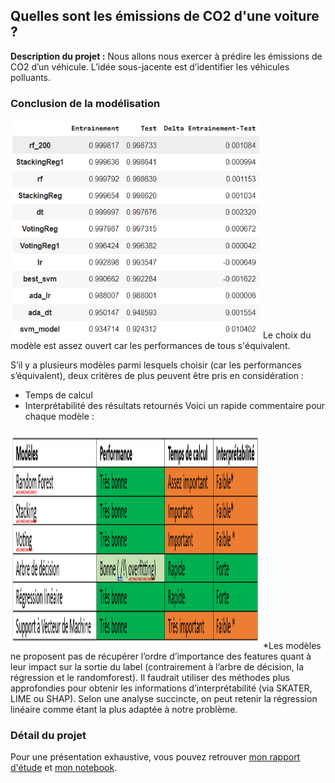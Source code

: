 ## Quelles sont les émissions de CO2 d'une voiture ?  

**Description du projet :** Nous allons nous exercer à prédire les émissions de CO2 d’un véhicule. L’idée sous-jacente est d’identifier les véhicules polluants. 

### Conclusion de la modélisation
<img src="images/tableau_modelisation_CO2.PNG" width="400" height="350"/>
Le choix du modèle est assez ouvert car les performances de tous s'équivalent.  

S’il y a plusieurs modèles parmi lesquels choisir (car les performances s’équivalent), deux critères de plus peuvent être pris en considération :
-	Temps de calcul
-	Interprétabilité des résultats retournés
Voici un rapide commentaire pour chaque modèle :
<img src="images/Choix_modele_CO2.PNG" width="400" height="350"/>
*Les modèles ne proposent pas de récupérer l’ordre d’importance des features quant à leur impact sur la sortie du label (contrairement à l’arbre de décision, la régression et le randomforest). Il faudrait utiliser des méthodes plus approfondies pour obtenir les informations d’interprétabilité (via SKATER, LIME ou SHAP).
Selon une analyse succincte, on peut retenir la régression linéaire comme étant la plus adaptée à notre problème. 

### Détail du projet
Pour une présentation exhaustive, vous pouvez retrouver [mon rapport d'étude](https://1drv.ms/b/s!AvHm4Ey0oAB0ikj81fSlREuDg_CO?e=rxVKnr/) et [mon notebook](https://colab.research.google.com/drive/1pqc4teWw9T0bCkp6vWxCOZl9Uv0PmzOX?usp=sharing/). 
